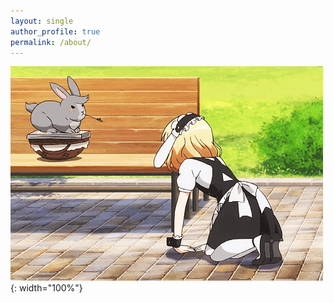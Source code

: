```yaml
---
layout: single
author_profile: true
permalink: /about/
---
```


![Olga's life](/assets/images/olga.gif){: width="100%"}
